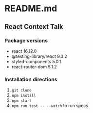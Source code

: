 # README.md
## React Context Talk

### Package versions

- react 16.12.0
- @testing-library/react 9.3.2
- styled-components 5.0.1
- react-router-dom 5.1.2

### Installation directions

1. `git clone`
2. `npm install`
3. `npm start`
4. `npm run test -- --watch` to run specs
